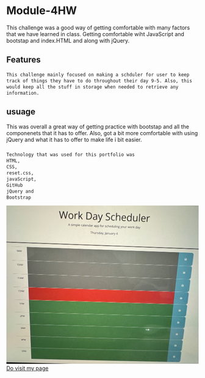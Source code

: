 # Module-4HW

This challenge was a good way of getting comfortable with many factors that we have learned in class. Getting comfortable wiht JavaScript and bootstap and index.HTML and along with jQuery.

## Features
    This challenge mainly focused on making a schduler for user to keep track of things they have to do throughout their day 9-5. Also, this would keep all the stuff in storage when needed to retrieve any information. 

## usuage
   This was overall a great way of getting practice with bootstap and all the componenets that it has to offer. Also, got a bit more comfortable with using jQuery and what it has to offer to make life i bit easier. 

###
    Technology that was used for this portfolio was 
    HTML, 
    CSS, 
    reset.css, 
    javaScript,
    GitHub
    jQuery and
    Bootstrap


![screenshot](./IMG_0677.jpg)
[Do visit my page](https://github.com/johria123/module-5HW)